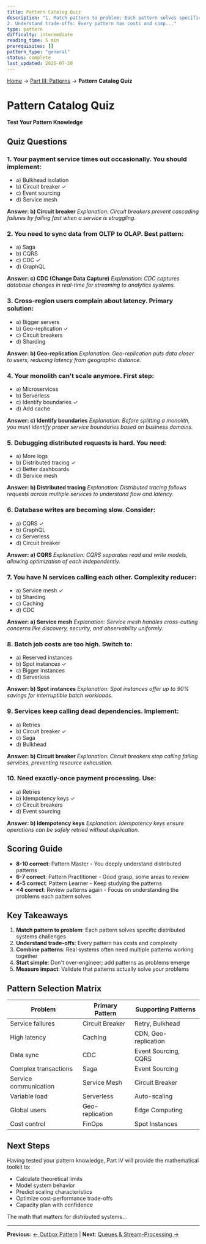 ```yaml
---
title: Pattern Catalog Quiz
description: "1. Match pattern to problem: Each pattern solves specific distributed systems challenges
2. Understand trade-offs: Every pattern has costs and comp..."
type: pattern
difficulty: intermediate
reading_time: 5 min
prerequisites: []
pattern_type: "general"
status: complete
last_updated: 2025-07-20
---
```


<!-- Navigation -->
[Home](/) → [Part III: Patterns](/patterns/) → **Pattern Catalog Quiz**


# Pattern Catalog Quiz

**Test Your Pattern Knowledge**

## Quiz Questions

### 1. Your payment service times out occasionally. You should implement:
   - a) Bulkhead isolation
   - b) Circuit breaker ✓
   - c) Event sourcing
   - d) Service mesh

**Answer: b) Circuit breaker**
*Explanation: Circuit breakers prevent cascading failures by failing fast when a service is struggling.*

### 2. You need to sync data from OLTP to OLAP. Best pattern:
   - a) Saga
   - b) CQRS
   - c) CDC ✓
   - d) GraphQL

**Answer: c) CDC (Change Data Capture)**
*Explanation: CDC captures database changes in real-time for streaming to analytics systems.*

### 3. Cross-region users complain about latency. Primary solution:
   - a) Bigger servers
   - b) Geo-replication ✓
   - c) Circuit breakers
   - d) Sharding

**Answer: b) Geo-replication**
*Explanation: Geo-replication puts data closer to users, reducing latency from geographic distance.*

### 4. Your monolith can't scale anymore. First step:
   - a) Microservices
   - b) Serverless
   - c) Identify boundaries ✓
   - d) Add cache

**Answer: c) Identify boundaries**
*Explanation: Before splitting a monolith, you must identify proper service boundaries based on business domains.*

### 5. Debugging distributed requests is hard. You need:
   - a) More logs
   - b) Distributed tracing ✓
   - c) Better dashboards
   - d) Service mesh

**Answer: b) Distributed tracing**
*Explanation: Distributed tracing follows requests across multiple services to understand flow and latency.*

### 6. Database writes are becoming slow. Consider:
   - a) CQRS ✓
   - b) GraphQL
   - c) Serverless
   - d) Circuit breaker

**Answer: a) CQRS**
*Explanation: CQRS separates read and write models, allowing optimization of each independently.*

### 7. You have N services calling each other. Complexity reducer:
   - a) Service mesh ✓
   - b) Sharding
   - c) Caching
   - d) CDC

**Answer: a) Service mesh**
*Explanation: Service mesh handles cross-cutting concerns like discovery, security, and observability uniformly.*

### 8. Batch job costs are too high. Switch to:
   - a) Reserved instances
   - b) Spot instances ✓
   - c) Bigger instances
   - d) Serverless

**Answer: b) Spot instances**
*Explanation: Spot instances offer up to 90% savings for interruptible batch workloads.*

### 9. Services keep calling dead dependencies. Implement:
   - a) Retries
   - b) Circuit breaker ✓
   - c) Saga
   - d) Bulkhead

**Answer: b) Circuit breaker**
*Explanation: Circuit breakers stop calling failing services, preventing resource exhaustion.*

### 10. Need exactly-once payment processing. Use:
   - a) Retries
   - b) Idempotency keys ✓
   - c) Circuit breakers
   - d) Event sourcing

**Answer: b) Idempotency keys**
*Explanation: Idempotency keys ensure operations can be safely retried without duplication.*

## Scoring Guide

- **8-10 correct**: Pattern Master - You deeply understand distributed patterns
- **6-7 correct**: Pattern Practitioner - Good grasp, some areas to review  
- **4-5 correct**: Pattern Learner - Keep studying the patterns
- **<4 correct**: Review patterns again - Focus on understanding the problems each pattern solves

## Key Takeaways

1. **Match pattern to problem**: Each pattern solves specific distributed systems challenges
2. **Understand trade-offs**: Every pattern has costs and complexity
3. **Combine patterns**: Real systems often need multiple patterns working together
4. **Start simple**: Don't over-engineer; add patterns as problems emerge
5. **Measure impact**: Validate that patterns actually solve your problems

## Pattern Selection Matrix

| Problem | Primary Pattern | Supporting Patterns |
|---------|----------------|-------------------|
| Service failures | Circuit Breaker | Retry, Bulkhead |
| High latency | Caching | CDN, Geo-replication |
| Data sync | CDC | Event Sourcing, CQRS |
| Complex transactions | Saga | Event Sourcing |
| Service communication | Service Mesh | Circuit Breaker |
| Variable load | Serverless | Auto-scaling |
| Global users | Geo-replication | Edge Computing |
| Cost control | FinOps | Spot Instances |

## Next Steps

Having tested your pattern knowledge, Part IV will provide the mathematical toolkit to:
- Calculate theoretical limits
- Model system behavior  
- Predict scaling characteristics
- Optimize cost-performance trade-offs
- Capacity plan with confidence

The math that matters for distributed systems...

---

**Previous**: [← Outbox Pattern](outbox.md) | **Next**: [Queues & Stream-Processing →](queues-streaming.md)

